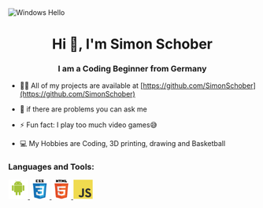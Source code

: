 <img align="center" src="https://external-content.duckduckgo.com/iu/?u=https%3A%2F%2Fimg-prod-cms-rt-microsoft-com.akamaized.net%2Fcms%2Fapi%2Fam%2FimageFileData%2FRE2o24K%3Fver%3Dea0e&f=1&nofb=1&ipt=555ab485d54276dda575eced5ed8041f00a0ade6687cacc44f0ae526cfa8fbb0&ipo=images&kp=1" alt="Windows Hello">
<h1 align="center">Hi 👋, I'm Simon Schober</h1>
<h3 align="center">I am a Coding Beginner from Germany</h3>

- 👨‍💻 All of my projects are available at  [https://github.com/SimonSchober](https://github.com/SimonSchober)

- 💬 if there are problems you can ask me

- ⚡ Fun fact: I play too much video games😅

- 💻 My Hobbies are Coding, 3D printing, drawing and Basketball
  


<p align="left">
</p>

<h3 align="left">Languages and Tools:</h3>
<p align="left"> <a href="https://developer.android.com" target="_blank" rel="noreferrer"> <img src="https://raw.githubusercontent.com/devicons/devicon/master/icons/android/android-original-wordmark.svg" alt="android" width="40" height="40"/> </a> <a href="https://www.w3schools.com/css/" target="_blank" rel="noreferrer"> <img src="https://raw.githubusercontent.com/devicons/devicon/master/icons/css3/css3-original-wordmark.svg" alt="css3" width="40" height="40"/> </a> <a href="https://www.w3.org/html/" target="_blank" rel="noreferrer"> <img src="https://raw.githubusercontent.com/devicons/devicon/master/icons/html5/html5-original-wordmark.svg" alt="html5" width="40" height="40"/> </a> <a href="https://developer.mozilla.org/en-US/docs/Web/JavaScript" target="_blank" rel="noreferrer"> <img src="https://raw.githubusercontent.com/devicons/devicon/master/icons/javascript/javascript-original.svg" alt="javascript" width="40"  height="40"/> </a> </p>

